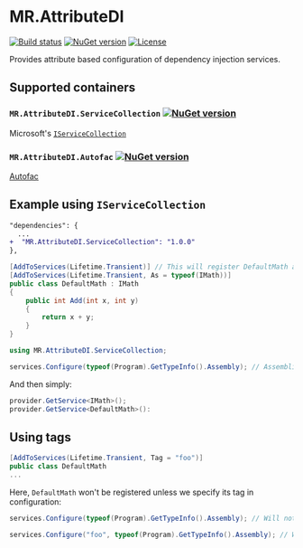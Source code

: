 # MR.AttributeDI

[![Build status](https://img.shields.io/appveyor/ci/mrahhal/mr-attributedi/master.svg)](https://ci.appveyor.com/project/mrahhal/mr-attributedi)
[![NuGet version](https://badge.fury.io/nu/MR.AttributeDI.Abstractions.svg)](https://www.nuget.org/packages/MR.AttributeDI.Abstractions)
[![License](https://img.shields.io/badge/license-MIT-blue.svg)](https://opensource.org/licenses/MIT)

Provides attribute based configuration of dependency injection services.

## Supported containers

### `MR.AttributeDI.ServiceCollection` [![NuGet version](https://badge.fury.io/nu/MR.AttributeDI.ServiceCollection.svg)](https://www.nuget.org/packages/MR.AttributeDI.ServiceCollection)
Microsoft's [`IServiceCollection`](https://github.com/aspnet/DependencyInjection)

### `MR.AttributeDI.Autofac` [![NuGet version](https://badge.fury.io/nu/MR.AttributeDI.Autofac.svg)](https://www.nuget.org/packages/MR.AttributeDI.Autofac)
[Autofac](https://github.com/autofac/Autofac)

## Example using `IServiceCollection`

```diff
"dependencies": {
  ...
+  "MR.AttributeDI.ServiceCollection": "1.0.0"
},
```

```c#
[AddToServices(Lifetime.Transient)] // This will register DefaultMath as self
[AddToServices(Lifetime.Transient, As = typeof(IMath))]
public class DefaultMath : IMath
{
	public int Add(int x, int y)
	{
		return x + y;
	}
}
```

```cs
using MR.AttributeDI.ServiceCollection;

services.Configure(typeof(Program).GetTypeInfo().Assembly); // Assemblies to search in
```

And then simply:

```cs
provider.GetService<IMath>();
provider.GetService<DefaultMath>():
```

## Using tags

```cs
[AddToServices(Lifetime.Transient, Tag = "foo")]
public class DefaultMath
...
```

Here, `DefaultMath` won't be registered unless we specify its tag in configuration:

```cs
services.Configure(typeof(Program).GetTypeInfo().Assembly); // Will not register DefaultMath

services.Configure("foo", typeof(Program).GetTypeInfo().Assembly); // Will register DefaultMath
```
